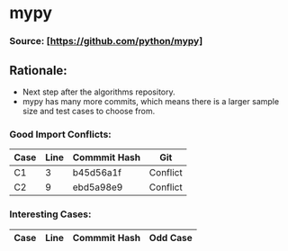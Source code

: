 # mypy

### Source: [https://github.com/python/mypy]


## Rationale:
* Next step after the algorithms repository.
* mypy has many more commits, which means there is a larger sample size and test cases to choose from. 

### Good Import Conflicts:
 Case | Line | Commmit Hash | Git 
--- | --- | --- | ---
C1 | 3 | b45d56a1f | Conflict
C2 | 9 | ebd5a98e9 | Conflict


### Interesting Cases:
 Case | Line | Commmit Hash | Odd Case
--- | --- | --- | --- |
